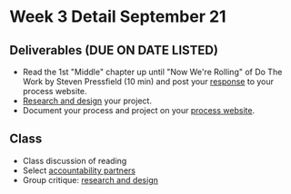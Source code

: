 # Week 3 Detail September 21

## Deliverables \(DUE ON DATE LISTED\)

* Read the 1st "Middle" chapter up until "Now We're Rolling" of Do The Work by Steven Pressfield \(10 min\) and post your [response](../assignments/responses.md) to your process website.
* [Research and design](../project_plan.md) your project.
* Document your process and project on your [process website](../pre-work/website.md).

## Class

* Class discussion of reading
* Select [accountability partners](../assignments/accountability_partner.md)
* Group critique: [research and design](../project_plan.md)

